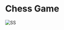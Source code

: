 # Chess Game

![SS](https://github.com/tsahil01/Chess/assets/118750218/c46bbfb1-774e-47e6-981c-5ab9619f8a85)

